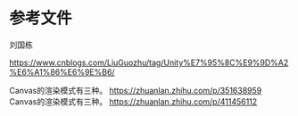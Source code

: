 # 参考文件

刘国栋

https://www.cnblogs.com/LiuGuozhu/tag/Unity%E7%95%8C%E9%9D%A2%E6%A1%86%E6%9E%B6/

Canvas的渲染模式有三种。
https://zhuanlan.zhihu.com/p/351638959
Canvas的渲染模式有三种。
https://zhuanlan.zhihu.com/p/411456112